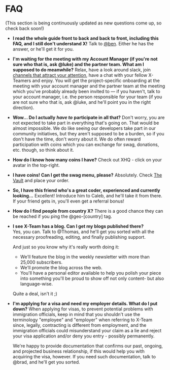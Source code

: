 # FAQ

\(This section is being continuously updated as new questions come up, so check back soon!\)

* **I read the whole guide front to back and back to front, including this FAQ, and I still don't understand X!** Talk to [@ben](https://x-team.slack.com/messages/D23Q0MCQ6). Either he has the answer, or he'll get it for you.
* **I'm waiting for the meeting with my Account Manager \(if you're not sure who that is, ask @luke\) and the partner team. What am I supposed to do meanwhile?** Relax, have a look around slack, join [channels that attract your attention](https://x-team.com/missions/slack/), have a chat with your fellow X-Teamers and enjoy. You will get the project-specific onboarding at the meeting with your account manager and the partner team at the meeting which you've probably already been invited to — if you haven't, talk to your account manager, i.e. the person responsible for your team \(if you are not sure who that is, ask @luke, and he'll point you in the right direction\).
* **Wow... Do I actually** _**have to**_ **participate in all that?** Don't worry, you are not expected to take part in everything that's going on. That would be almost impossible. We do like seeing our developers take part in our community initiatives, but they aren't supposed to be a burden, so if you don't have the time, don't worry about it. We do often reward participation with coins which you can exchange for swag, donations, etc. though, so think about it.
* **How do I know how many coins I have?** Check out XHQ - click on your avatar in the top-right.
* **I have coins! Can I get the swag menu, please?** Absolutely. Check [The Vault](https://xhq.x-team.com/vault) and place your order.
* **So, I have this friend who's a great coder, experienced and currently looking...** Excellent! Introduce him to Caleb, and he'll take it from there. If your friend gets in, you'll even get a referral bonus!
* **How do I find people from country X?** There is a good chance they can be reached if you ping the @geo-[country] tag.
* **I see X-Team has a blog. Can I get my blogs published there?**  
  Yes, you can. Talk to @Thomas, and he'll get you sorted with all the necessary proofreading, editing, and finally publishing support.

  And just so you know why it's really worth doing it:

  * We'll feature the blog in the weekly newsletter with more than 25,000 subscribers.
  * We'll promote the blog across the web.
  * You'll have a personal editor available to help you polish your piece into something you'll be proud to show off not only content- but also language-wise.

  Quite a deal, isn't it ;\)
* **I'm applying for a visa and need my employer details. What do I put down?**
  When applying for visas, to prevent potential problems with immigration officials, keep in mind that you shouldn't use the terminology "employee" and "employer" when referring to X-Team since, legally, contracting is different from employment, and the immigration officials could misunderstand your claim as a lie and reject your visa application and/or deny you entry - possibly permanently.

  We're happy to provide documentation that confirms our past, ongoing, and projected business relationship, if this would help you with acquiring the visa, however. If you need such documentation, talk to @brad, and he'll get you sorted.